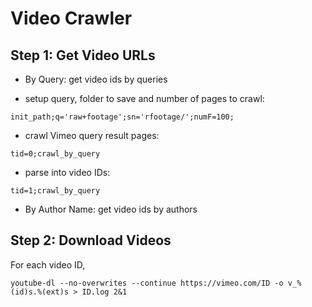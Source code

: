 # Video Crawler

## Step 1: Get Video URLs
- By Query: get video ids by queries
*  setup query, folder to save and number of pages to crawl: 
```
init_path;q='raw+footage';sn='rfootage/';numF=100;
``` 
* crawl Vimeo query result pages:
```
tid=0;crawl_by_query
```
* parse into video IDs:
```
tid=1;crawl_by_query
```

- By Author Name: get video ids by authors

## Step 2: Download Videos
For each video ID,
```
youtube-dl --no-overwrites --continue https://vimeo.com/ID -o v_%(id)s.%(ext)s > ID.log 2&1
```

